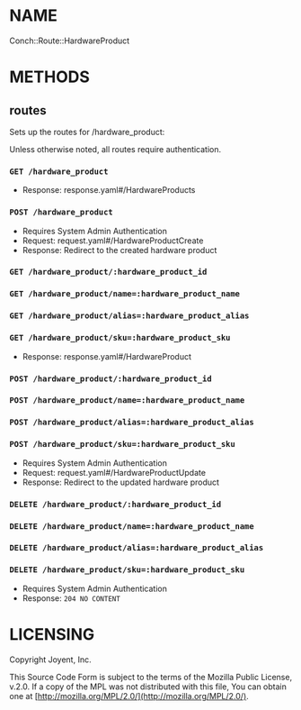 # NAME

Conch::Route::HardwareProduct

# METHODS

## routes

Sets up the routes for /hardware\_product:

Unless otherwise noted, all routes require authentication.

### `GET /hardware_product`

- Response: response.yaml#/HardwareProducts

### `POST /hardware_product`

- Requires System Admin Authentication
- Request: request.yaml#/HardwareProductCreate
- Response: Redirect to the created hardware product

### `GET /hardware_product/:hardware_product_id`

### `GET /hardware_product/name=:hardware_product_name`

### `GET /hardware_product/alias=:hardware_product_alias`

### `GET /hardware_product/sku=:hardware_product_sku`

- Response: response.yaml#/HardwareProduct

### `POST /hardware_product/:hardware_product_id`

### `POST /hardware_product/name=:hardware_product_name`

### `POST /hardware_product/alias=:hardware_product_alias`

### `POST /hardware_product/sku=:hardware_product_sku`

- Requires System Admin Authentication
- Request: request.yaml#/HardwareProductUpdate
- Response: Redirect to the updated hardware product

### `DELETE /hardware_product/:hardware_product_id`

### `DELETE /hardware_product/name=:hardware_product_name`

### `DELETE /hardware_product/alias=:hardware_product_alias`

### `DELETE /hardware_product/sku=:hardware_product_sku`

- Requires System Admin Authentication
- Response: `204 NO CONTENT`

# LICENSING

Copyright Joyent, Inc.

This Source Code Form is subject to the terms of the Mozilla Public License,
v.2.0. If a copy of the MPL was not distributed with this file, You can obtain
one at [http://mozilla.org/MPL/2.0/](http://mozilla.org/MPL/2.0/).
